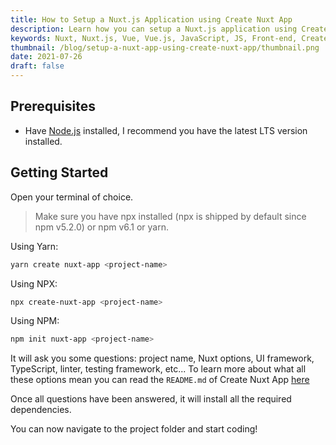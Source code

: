 ```yaml
---
title: How to Setup a Nuxt.js Application using Create Nuxt App
description: Learn how you can setup a Nuxt.js application using Create Nuxt App.
keywords: Nuxt, Nuxt.js, Vue, Vue.js, JavaScript, JS, Front-end, Create Nuxt App, Node, Node.js
thumbnail: /blog/setup-a-nuxt-app-using-create-nuxt-app/thumbnail.png
date: 2021-07-26
draft: false
---
```


## Prerequisites

- Have [Node.js](/blog/install-nodejs-and-npm) installed, I recommend you have the latest LTS version installed.

## Getting Started

Open your terminal of choice.

> Make sure you have npx installed (npx is shipped by default since npm v5.2.0) or npm v6.1 or yarn.

Using Yarn:

```bash
yarn create nuxt-app <project-name>
```

Using NPX:

```bash
npx create-nuxt-app <project-name>
```

Using NPM:

```bash
npm init nuxt-app <project-name>
```

It will ask you some questions: project name, Nuxt options, UI framework, TypeScript, linter, testing framework, etc... To learn more about what all these options mean you can read the `README.md` of Create Nuxt App [here](https://github.com/nuxt/create-nuxt-app)

Once all questions have been answered, it will install all the required dependencies.

You can now navigate to the project folder and start coding!